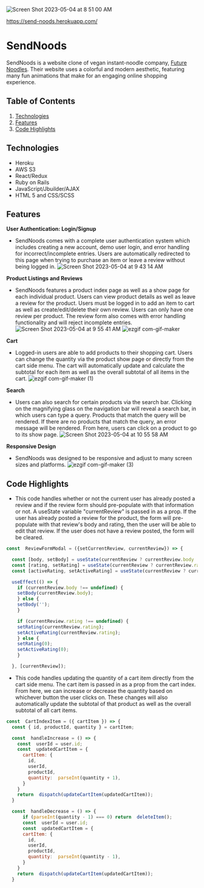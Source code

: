 
![Screen Shot 2023-05-04 at 8 51 00 AM](https://user-images.githubusercontent.com/114632709/236261328-20c53ea1-9b05-4de5-ace3-c4bf3fe55d92.png)

https://send-noods.herokuapp.com/
# SendNoods
SendNoods is a website clone of vegan instant-noodle company, [Future Noodles](https://futurenoodles.com/). Their website uses a colorful and modern aesthetic, featuring many fun animations that make for an engaging online shopping experience. 

## Table of Contents
1. [Technologies](#technologies)
2. [Features](#features)
3. [Code Highlights](#code-highlights)

## Technologies
- Heroku
- AWS S3
- React/Redux
- Ruby on Rails
- JavaScript/Jbuilder/AJAX
- HTML 5 and CSS/SCSS

## Features
**User Authentication: Login/Signup**
- SendNoods comes with a complete user authentication system which includes  creating a new account, demo user login, and error handling for incorrect/incomplete entries. Users are automatically redirected to this page when trying to purchase an item or leave a review without being logged in. 
![Screen Shot 2023-05-04 at 9 43 14 AM](https://user-images.githubusercontent.com/114632709/236270312-aad51e72-dee5-410a-afeb-a424af106a17.png)

**Product Listings and Reviews**
- SendNoods features a product index page as well as a show page for each individual product. Users can view product details as well as leave a review for the product. Users must be logged in to add an item to cart as well as create/edit/delete their own review. Users can only have one review per product. The review form also comes with error handling functionality and will reject incomplete entries. 
![Screen Shot 2023-05-04 at 9 55 41 AM](https://user-images.githubusercontent.com/114632709/236273096-c4879981-f353-4d16-adf3-bb83c5407489.png)
![ezgif com-gif-maker](https://user-images.githubusercontent.com/114632709/236285029-1648a218-1b3a-49e5-8a87-923b8bb9adb1.gif)

**Cart**
- Logged-in users are able to add products to their shopping cart. Users can change the quantity via the product show page or directly from the cart side menu. The cart will automatically update and calculate the subtotal for each item as well as the overall subtotal of all items in the cart. 
![ezgif com-gif-maker (1)](https://user-images.githubusercontent.com/114632709/236286677-59b83b10-ced4-4bf5-92d3-97dce25c13f8.gif)

**Search**
- Users can also search for certain products via the search bar. Clicking on the magnifying glass on the navigation bar will reveal a search bar, in which users can type a query. Products that match the query will be rendered. If there are no products that match the query, an error message will be rendered. From here, users can click on a product to go to its show page. 
![Screen Shot 2023-05-04 at 10 55 58 AM](https://user-images.githubusercontent.com/114632709/236288788-ff0362e6-7cb2-4315-9c13-1686c26d4f2a.png)

**Responsive Design**
- SendNoods was designed to be responsive and adjust to many screen sizes and platforms.
![ezgif com-gif-maker (3)](https://user-images.githubusercontent.com/114632709/236304405-7b78d06a-faef-42da-9f27-23750d616123.gif)

## Code Highlights
- This code handles whether or not the current user has already posted a review and if the review form should pre-populate with that information or not. A useState variable "currentReview" is passed in as a prop. If the user has already posted a review for the product, the form will pre-populate with that review's body and rating, then the user will be able to edit that review. If the user does not have a review posted, the form will be cleared.
```js 
const  ReviewFormModal = ({setCurrentReview, currentReview}) => {

  const [body, setBody] = useState(currentReview ? currentReview.body : '');
  const [rating, setRating] = useState(currentReview ? currentReview.rating : 0);
  const [activeRating, setActiveRating] = useState(currentReview ? currentReview.rating : 0);

  useEffect(() => {
    if (currentReview.body !== undefined) {
    setBody(currentReview.body);
    } else {
    setBody('');
    }

    if (currentReview.rating !== undefined) {
    setRating(currentReview.rating);
    setActiveRating(currentReview.rating);
    } else {
    setRating(0);
    setActiveRating(0);
    }

  }, [currentReview]);
```

- This code handles updating the quantity of a cart item directly from the cart side menu. The cart item is passed in as a prop from the cart index. From here, we can increase or decrease the quantity based on whichever button the user clicks on. These changes will also automatically update the subtotal of that product as well as the overall subtotal of all cart items. 
```js
const  CartIndexItem = ({ cartItem }) => {
  const { id, productId, quantity } = cartItem;

  const  handleIncrease = () => {
    const  userId = user.id;
    const  updatedCartItem = {
      cartItem: {
        id,
        userId,
        productId,
        quantity:  parseInt(quantity + 1),
      }
    }
    return  dispatch(updateCartItem(updatedCartItem));
  }

  const  handleDecrease = () => {
	  if (parseInt(quantity - 1) === 0) return  deleteItem();
	  const  userId = user.id;
	  const  updatedCartItem = {
      cartItem: {
        id,
        userId,
        productId,
        quantity:  parseInt(quantity - 1),
      }
    }
    return  dispatch(updateCartItem(updatedCartItem));
  }

```

